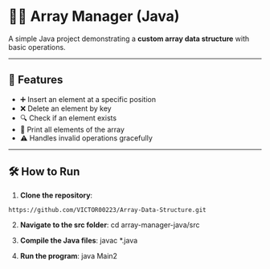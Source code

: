 # 👨‍💻 Array Manager (Java)

A simple Java project demonstrating a **custom array data structure** with basic operations.

---

## 🚀 Features

- ➕ Insert an element at a specific position  
- ❌ Delete an element by key  
- 🔍 Check if an element exists  
- 📄 Print all elements of the array  
- ⚠️ Handles invalid operations gracefully

---

## 🛠️ How to Run

1. **Clone the repository**:

```bash
https://github.com/VICTOR00223/Array-Data-Structure.git

```
2. **Navigate to the src folder**:
cd array-manager-java/src

3. **Compile the Java files**:
javac *.java

4. **Run the program**:
java Main2
